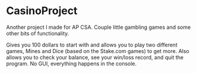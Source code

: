 # CasinoProject
Another project I made for AP CSA. Couple little gambling games and some other bits of functionality.

Gives you 100 dollars to start with and allows you to play two different games, Mines and Dice (based on the Stake.com games) to get more. Also allows you to check your balance, see your win/loss record, and quit the program. No GUI, everything happens in the console.
